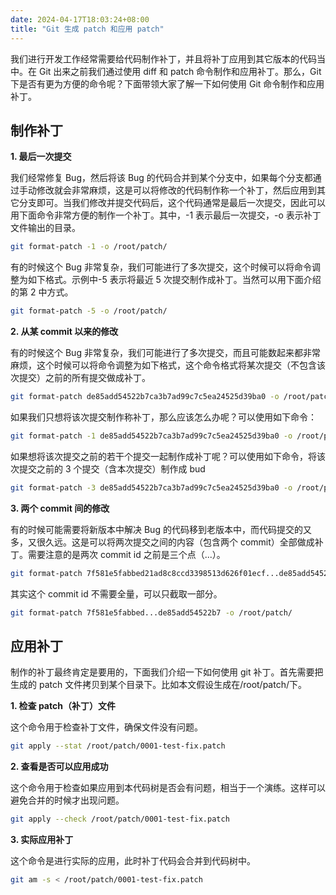 ```yaml
---
date: 2024-04-17T18:03:24+08:00
title: "Git 生成 patch 和应用 patch"
---
```


我们进行开发工作经常需要给代码制作补丁，并且将补丁应用到其它版本的代码当中。在 Git 出来之前我们通过使用 diff 和 patch 命令制作和应用补丁。那么，Git 下是否有更为方便的命令呢？下面带领大家了解一下如何使用 Git 命令制作和应用补丁。

## 制作补丁

**1\. 最后一次提交**

我们经常修复 Bug，然后将该 Bug 的代码合并到某个分支中，如果每个分支都通过手动修改就会非常麻烦，这是可以将修改的代码制作称一个补丁，然后应用到其它分支即可。当我们修改并提交代码后，这个代码通常是最后一次提交，因此可以用下面命令非常方便的制作一个补丁。其中，-1 表示最后一次提交，-o 表示补丁文件输出的目录。

```sh
git format-patch -1 -o /root/patch/
```

有的时候这个 Bug 非常复杂，我们可能进行了多次提交，这个时候可以将命令调整为如下格式。示例中-5 表示将最近 5 次提交制作成补丁。当然可以用下面介绍的第 2 中方式。

```sh
git format-patch -5 -o /root/patch/
```

**2\. 从某 commit 以来的修改**

有的时候这个 Bug 非常复杂，我们可能进行了多次提交，而且可能数起来都非常麻烦，这个时候可以将命令调整为如下格式，这个命令格式将某次提交（不包含该次提交）之前的所有提交做成补丁。

```sh
git format-patch de85add54522b7ca3b7ad99c7c5ea24525d39ba0 -o /root/patch/
```

如果我们只想将该次提交制作称补丁，那么应该怎么办呢？可以使用如下命令：

```sh
git format-patch -1 de85add54522b7ca3b7ad99c7c5ea24525d39ba0 -o /root/patch/
```

如果想将该次提交之前的若干个提交一起制作成补丁呢？可以使用如下命令，将该次提交之前的 3 个提交（含本次提交）制作成 bud

```sh
git format-patch -3 de85add54522b7ca3b7ad99c7c5ea24525d39ba0 -o /root/patch/
```

**3\. 两个 commit 间的修改**

有的时候可能需要将新版本中解决 Bug 的代码移到老版本中，而代码提交的又多，又很久远。这是可以将两次提交之间的内容（包含两个 commit）全部做成补丁。需要注意的是两次 commit id 之前是三个点（...）。

```sh
git format-patch 7f581e5fabbed21ad8c8ccd3398513d626f01ecf...de85add54522b7ca3b7ad99c7c5ea24525d39ba0e919cd7a -o /root/patch/
```

其实这个 commit id 不需要全量，可以只截取一部分。

```sh
git format-patch 7f581e5fabbed...de85add54522b7 -o /root/patch/
```

## 应用补丁

制作的补丁最终肯定是要用的，下面我们介绍一下如何使用 git 补丁。首先需要把生成的 patch 文件拷贝到某个目录下。比如本文假设生成在/root/patch/下。

**1\. 检查 patch（补丁）文件**

这个命令用于检查补丁文件，确保文件没有问题。

```sh
git apply --stat /root/patch/0001-test-fix.patch
```

**2\. 查看是否可以应用成功**

这个命令用于检查如果应用到本代码树是否会有问题，相当于一个演练。这样可以避免合并的时候才出现问题。

```sh
git apply --check /root/patch/0001-test-fix.patch
```

**3\. 实际应用补丁**

这个命令是进行实际的应用，此时补丁代码会合并到代码树中。

```sh
git am -s < /root/patch/0001-test-fix.patch
```
